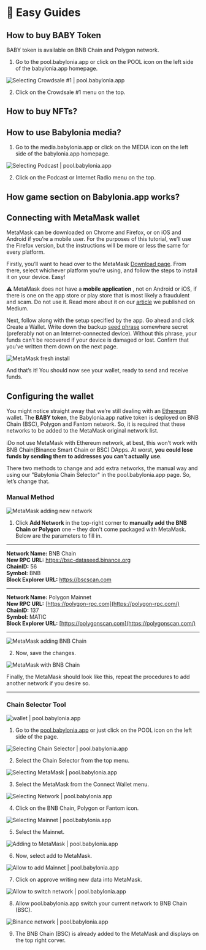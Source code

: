 # 🔮 Easy Guides

## How to buy BABY Token
BABY token is available on BNB Chain and Polygon network. 
1. Go to the pool.babylonia.app or click on the POOL icon on the left side of the babylonia.app homepage.


![Selecting Crowdsale #1 | pool.babylonia.app](https://raw.githubusercontent.com/babyloniaapp/docs/9e71e3b44dd886177786cb6415bf4e893e4e81cf/.gitbook/assets/Screenshot_pool.babylonia.app_Crowdsale%20%231-01.png)


2. Click on the Crowdsale #1 menu on the top.



## How to buy NFTs?



## How to use Babylonia media?

1. Go to the media.babylonia.app or click on the MEDIA icon on the left side of the babylonia.app homepage.

![Selecting Podcast | pool.babylonia.app](https://raw.githubusercontent.com/babyloniaapp/docs/52f46aab5425d2ce21f4f61fa642457db107f82a/assets/screenshot/Screenshot_media.babylonia.app_Podcast-01.png)


2. Click on the Podcast or Internet Radio menu on the top.




## How game section on Babylonia.app works?



## Connecting with MetaMask wallet

MetaMask can be downloaded on Chrome and Firefox, or on iOS and Android if you’re a mobile user. For the purposes of this tutorial, we’ll use the Firefox version, but the instructions will be more or less the same for every platform.

Firstly, you’ll want to head over to the MetaMask [Download page](https://metamask.io/download.html). From there, select whichever platform you’re using, and follow the steps to install it on your device. Easy!

:warning: MetaMask does not have a  **mobile application** , not on Android or iOS, if there is one on the app store or play store that is most likely a fraudulent and scam. Do not use it. Read more about it on our [article](https://appbabylonia.medium.com/safety-tips-for-cryptocurrency-users-ver-001-9d5ad2e86632) we published on Medium.

Next, follow along with the setup specified by the app. Go ahead and click Create a Wallet. Write down the backup [seed phrase](https://academy.binance.com/en/glossary/seed-phrase) somewhere secret (preferably not on an Internet-connected device). Without this phrase, your funds can’t be recovered if your device is damaged or lost. Confirm that you’ve written them down on the next page.

![MetaMask fresh install](https://raw.githubusercontent.com/babyloniaapp/docs/ad5394664ed7b14b03a2bd4166cc28f6fdfa99e8/assets/screenshot/Screenshot-MetaMask-01.png)


And that’s it! You should now see your wallet, ready to send and receive funds.




## Configuring the wallet

You might notice straight away that we’re still dealing with an [Ethereum](https://academy.binance.com/en/articles/what-is-ethereum) wallet. The **BABY token**, the Babylonia.app native token is deployed on BNB Chain (BSC), Polygon and Fantom network. So, it is required that these networks to be added to the MetaMask original network list. 


ℹ️Do not use MetaMask with Ethereum network, at best, this won’t work with BNB Chain(Binance Smart Chain or BSC) DApps. At worst, **you could lose funds by sending them to addresses you can’t actually use**.

There two methods to change and add extra networks, the manual way and using our "Babylonia Chain Selector" in the pool.babylonia.app page. So, let’s change that. 

### Manual Method



![MetaMask adding new network](https://raw.githubusercontent.com/babyloniaapp/docs/dcb06a8e293e868759615b41539e223139fb1769/assets/screenshot/Screenshot-MetaMask-02.png)


1. Click **Add Network** in the top-right corner to **manually add the BNB Chain or Polygon** one – they don't come packaged with MetaMask. Below are the parameters to fill in.

---

**Network Name:** BNB Chain \
**New RPC URL:** https://bsc-dataseed.binance.org \
**ChainID:** 56 \
**Symbol:** BNB \
**Block Explorer URL:** https://bscscan.com

---

**Network Name:** Polygon Mainnet <br/>
**New RPC URL:** [https://polygon-rpc.com](https://polygon-rpc.com/) <br/>
**ChainID:** 137 <br/>
**Symbol:** MATIC <br/>
**Block Explorer URL:** [https://polygonscan.com](https://polygonscan.com/)

---

![MetaMask adding BNB Chain](https://raw.githubusercontent.com/babyloniaapp/docs/28e9e653663cb135abbcc2ccb02a5981d8cd9699/assets/screenshot/Screenshot-MetaMask-03.png)



2. Now, save the changes.




![MetaMask with BNB Chain](https://raw.githubusercontent.com/babyloniaapp/docs/1bc52d7391d225c0bc46b91fced408ca696fb5cc/assets/screenshot/Screenshot-MetaMask-04.png)

Finally, the MetaMask should look like this, repeat the procedures to add another network if you desire so.

---

### Chain Selector Tool


![wallet | pool.babylonia.app](https://raw.githubusercontent.com/babyloniaapp/docs/main/assets/screenshot/Screenshot_pool.babylonia.app_ChainSelector-02.png)


1. Go to the [pool.babylonia.app](https://pool.babylonia.app/) or just click on the POOL icon on the left side of the page.


![Selecting Chain Selector | pool.babylonia.app](https://raw.githubusercontent.com/babyloniaapp/docs/main/assets/screenshot/Screenshot_pool.babylonia.app_ChainSelector-03.png)


2. Select the Chain Selector from the top menu.


![Selecting MetaMask | pool.babylonia.app](https://raw.githubusercontent.com/babyloniaapp/docs/38f4054a4006841f9bc87e9b7ef2040011945eff/assets/screenshot/Screenshot_pool.babylonia.app_ConnectWallet-02.png)

3. Select the MetaMask from the Connect Wallet menu.


![Selecting Network | pool.babylonia.app](https://raw.githubusercontent.com/babyloniaapp/docs/main/assets/screenshot/Screenshot_pool.babylonia.app_ChainSelector-10.png)

4. Click on the BNB Chain, Polygon or Fantom icon.


![Selecting Mainnet | pool.babylonia.app](https://raw.githubusercontent.com/babyloniaapp/docs/35b6bd07e6d4672365ca6dbf0b1a83bae43eb8ea/assets/screenshot/Screenshot_pool.babylonia.app_ChainSelector-05.png)

5. Select the Mainnet.

![Adding to MetaMask | pool.babylonia.app](https://raw.githubusercontent.com/babyloniaapp/docs/7a2805ac886d7954e01aef7e4ec9f30599863529/assets/screenshot/Screenshot_pool.babylonia.app_ChainSelector-06.png)

6. Now, select add to MetaMask.

![Allow to add Mainnet | pool.babylonia.app](https://raw.githubusercontent.com/babyloniaapp/docs/7bea527dff36a65c0ad0a78fc75543842260e3ce/assets/screenshot/Screenshot_pool.babylonia.app_ChainSelector-07.png)

7. Click on approve writing new data into MetaMask.

![Allow to switch network | pool.babylonia.app](https://raw.githubusercontent.com/babyloniaapp/docs/677dc1d708a5c032931b4b4c3e0977e168c72934/assets/screenshot/Screenshot_pool.babylonia.app_ChainSelector-08.png)

8. Allow pool.babylonia.app switch your current network to BNB Chain (BSC).

![Binance network | pool.babylonia.app](https://raw.githubusercontent.com/babyloniaapp/docs/677dc1d708a5c032931b4b4c3e0977e168c72934/assets/screenshot/Screenshot_pool.babylonia.app_ChainSelector-09.png)

9. The BNB Chain (BSC) is already added to the MetaMask and displays on the top right corver.

